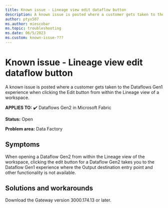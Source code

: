 ```yaml
---
title: Known issue - Lineage view edit dataflow button
description: A known issue is posted where a customer gets taken to the Dataflows Gen1 experience when clicking the Edit button from within the Lineage view of a workspace
author: ptyx507
ms.author: miescobar
ms.topic: troubleshooting  
ms.date: 06/5/2023
ms.custom: known-issue-???
---
```


# Known issue - Lineage view edit dataflow button

A known issue is posted where a customer gets taken to the Dataflows Gen1 experience when clicking the Edit button from within the Lineage view of a workspace.

**APPLIES TO:** ✔️ Dataflows Gen2 in Microsoft Fabric

**Status:** Open

**Problem area:** Data Factory

## Symptoms

When opening a Dataflow Gen2 from within the Lineage view of the workspace, clicking the edit button for a Dataflow Gen2 takes you to the Dataflow Gen1 experience where the Output destination entry point and other functionality is not available.

## Solutions and workarounds

Download the Gateway version 3000.174.13 or later.